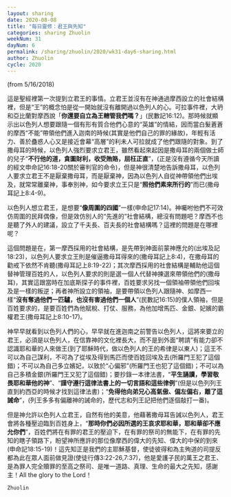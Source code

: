 ```yaml
---
layout: sharing
date: 2020-08-08
title: "每日靈修：君王與先知"
categories: sharing Zhuolin
weekNum: 31
dayNum: 6
permalink: /sharing/zhuolin/2020/wk31-day6-sharing.html
author: Zhuolin
cycle: 2020
---
```

(from 5/16/2018)

這是聖經裡第一次提到立君王的事情。立君王並沒有在神通過摩西設立的社會結構裡，但是“王”的概念怕是從一開始就沒有離開過以色列人的心。可拉事件裡，大玬和亞比蘭對摩西說「**你還要自立為王轄管我們嗎？**」(民數記16:12)。那時候就顯示出以色列人想要跟隨一個有形有質合他們心意的“英雄”的情結，因而當白髮蒼蒼的摩西“不能”帶領他們進入迦南的時候(其實是他們自己的罪的緣故)，年輕有活力、善於蠱惑人心又是接近會幕“高層”的利未人可拉就成了他們跟隨的對象。到了撒母耳的時候，以色列人強烈要求立君王，雖然看起來起因是撒母耳的兩個做士師的兒子“**不行他的道，貪圖財利，收受賄賂，屈枉正直**”，(正是沒有遵循今天所讀的經文申命記16:18-20關於審判官的命令)，但是神很清楚地告訴撒母耳，以色列人要求立君王不是厭棄撒母耳，而是厭棄神，因為以色列人自從神帶領他們出埃及，就常常離棄神，事奉別神，如今要求立王只是“**照他們素來所行的**”而已(撒母耳記上8:4-9)。  

以色列人想立君王，是想要“**像周圍的四國**”一樣(申命記17:14)。神囑咐他們不可效仿周圍的民拜偶像，但是效仿別人的“先進的”社會結構，總沒有問題吧？摩西不也是聽了外人的建議，設立了千夫長、百夫長的社會結構嗎？這裡的問題是在哪裡呢？  

這個問題是在，第一摩西採用的社會結構，是先帶到神面前蒙神應允的(出埃及記18:23)，以色列人要求立王則是催逼撒母耳得來的(撒母耳記上8:4)，在撒母耳的勸戒下依然不肯聽(撒母耳記上8:19-22)；其次摩西採用的社會結構是輔助他這個替神管理百姓的人，以色列人要求的則是選一個人代替神揀選來帶領他們的(撒母耳)，其實這跟當時在加底斯探子的事件裡，百姓要求另找一個領袖帶領他們回埃及是一樣的叛逆；再者神所設立的領袖，是要帶領以色列人跟隨神、如摩西一樣“**沒有奪過他們一匹驢，也沒有害過他們一個人**”(民數記16:15)的僕人領袖，但是百姓要求的，是要百姓們為他賦稅、打仗、服務，為他加增馬匹、金銀、妃嬪的霸權君王(撒母耳記上8:10-17)。  

神早早就看到以色列人們的心，早早就在進迦南之前警告以色列人，這將來要立的君王，必須是以色列人，在信靠神的文化裡長大，而不是到外面“聘請”有能力卻不認識耶和華的人來做王(到了耶穌時代，做以色列人的王的希律是以東人)；這王不可以為自己謀利，不可為了從埃及得到馬匹而使百姓回埃及去(所羅門王犯了這個錯)；不可以為自己多立嬪妃，以致於“心偏邪”(所羅門王也犯了這個錯)；不可以為自己多積金銀(所羅門王又犯了這個錯)；要抄錄一本律法書，“**平生誦讀，學習敬畏耶和華他的神**”、“**謹守遵行這律法書上的一切言語和這些律例**”(但是以色列列王直到約西亞的時候才找到這律法書)；“**免得他向弟兄心高氣傲、偏左偏右，離了這誡命**”，(列王多多有偏離神的誡命的，歷代志和列王記把他們逐個敲打一番)。  

但是神允許以色列人立君王，自然有他的美意，他藉著撒母耳告誡以色列人，君王會將各種壓迫臨到百姓身上，“**那時你們必因所選的王哀求耶和華，耶和華卻不應允你們**”，百姓們將在有罪的君王的壓迫下，在有罪的祭司的無能下，在有罪的先知的瞎子領路下，盼望神所應許的那位像摩西的偉大的先知、偉大的中保的到來(申命記18:15-19)！這先知正是我們的主耶穌基督，使徒彼得和為主殉道的司提反都為此在眾人面前做見證(使徒行傳3:22-26,7:37)，他是愛護子民的萬王之君王、是為罪人完全贖罪的至高之祭司、是唯一道路、真理、生命的最大之先知，感謝主！All the glory to the Lord！  

`Zhuolin`  
